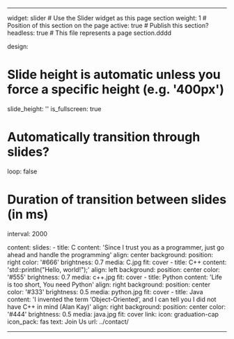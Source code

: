 ---

widget: slider  # Use the Slider widget as this page section
weight: 1  # Position of this section on the page
active: true  # Publish this section?
headless: true  # This file represents a page section.dddd

design:
  # Slide height is automatic unless you force a specific height (e.g. '400px')
  slide_height: ''
  is_fullscreen: true
  # Automatically transition through slides?
  loop: false
  # Duration of transition between slides (in ms)
  interval: 2000

content:
  slides:
    - title: C
      content: 'Since I trust you as a programmer, just go ahead and handle the programming'
      align: center
      background:
        position: right
        color: '#666'
        brightness: 0.7
        media: C.jpg
        fit: cover
    - title: C++
      content: 'std::println("Hello, world!");'
      align: left
      background:
        position: center
        color: '#555'
        brightness: 0.7
        media: c++.jpg
        fit: cover
    - title: Python
      content: 'Life is too short, You need Python'
      align: right
      background:
        position: center
        color: '#333'
        brightness: 0.5
        media: python.jpg
        fit: cover
    - title: Java
      content: 'I invented the term ‘Object-Oriented’, and I can tell you I did not have C++ in mind (Alan Kay)'
      align: right
      background:
        position: center
        color: '#444'
        brightness: 0.5
        media: java.jpg
        fit: cover
      link:
        icon: graduation-cap
        icon_pack: fas
        text: Join Us
        url: ../contact/

---